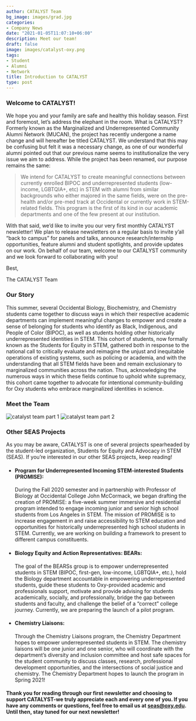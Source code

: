 ```yaml
---
author: CATALYST Team
bg_image: images/grad.jpg
categories:
- Company News
date: "2021-01-05T11:07:10+06:00"
description: Meet our team!
draft: false
image: images/catalyst-oxy.png
tags:
- Student
- Alumni
- Network
title: Introduction to CATALYST
type: post
---
```



### Welcome to CATALYST!
</p>

We hope you and your family are safe and healthy this holiday season. First and foremost, let’s address the elephant in the room. What is CATALYST? Formerly known as the Marginalized and Underrepresented Community Alumni Network (MUCAN), the project has recently undergone a name change and will hereafter be titled CATALYST. We understand that this may be confusing but felt it was a necessary change, as one of our wonderful alumni pointed out that our previous name seems to institutionalize the very issue we aim to address. While the project has been renamed, our purpose remains the same: 
 </p>

> We intend for CATALYST to create meaningful connections between currently enrolled BIPOC and underrepresented students (low-income, LGBTQIA+, etc) in STEM with alumni from similar backgrounds who either majored in the same fields, were on the pre-health and/or pre-med track at Occidental or currently work in STEM-related fields. This program is the first of its kind in our academic departments and one of the few present at our institution. 

With that said, we’d like to invite you our very first monthly CATALYST newsletter! We plan to release newsletters on a regular basis to invite y’all “back to campus” for panels and talks, announce research/internship opportunities, feature alumni and student spotlights, and provide updates on our work. On behalf of our team, welcome to our CATALYST community and we look forward to collaborating with you!


Best,

The CATALYST Team
</p>



### Our Story

This summer, several Occidental Biology, Biochemistry, and Chemistry students came together to discuss ways in which their respective academic departments can implement meaningful changes to empower and create a sense of belonging for students who identify as Black, Indigenous, and People of Color (BIPOC), as well as students holding other historically underrepresented identities in STEM. This cohort of students, now formally known as the Students for Equity in STEM, gathered both in response to the national call to critically evaluate and reimagine the unjust and inequitable operations of existing systems, such as policing or academia, and with the understanding that all STEM fields have been and remain exclusionary to marginalized communities across the nation. Thus, acknowledging the numerous ways in which these fields continue to uphold white supremacy, this cohort came together to advocate for intentional community-building for Oxy students who embrace marginalized identities in science.
</p>

### Meet the Team

![catalyst team part 1](/english/catalyst/intro-newsletter_files/catalyst-team-1.png)
![catalyst team part 2](/english/catalyst/intro-newsletter_files/catalyst-team-2.png)

</p>

### Other SEAS Projects

As you may be aware, CATALYST is one of several projects spearheaded by the student-led organization, Students for Equity and Advocacy in STEM (SEAS). If you’re interested in our other SEAS projects, keep reading!

- #### Program for Underrepresented Incoming STEM-interested Students (PROMISE): 

    During the Fall 2020 semester and in partnership with Professor of Biology at Occidental College John McCormack, we began drafting the creation of PROMISE: a five-week summer immersive and residential program intended to engage incoming junior and senior high school students from Los Angeles in STEM. The mission of PROMISE is to increase engagement in and raise accessibility to STEM education and opportunities for historically underrepresented high school students in STEM. Currently, we are working on building a framework to present to different campus constituents. 
    
- #### Biology Equity and Action Representatives: BEARs: 

    The goal of the BEARSs group is to empower underrepresented students in STEM (BIPOC, first-gen, low-income, LGBTQIA+, etc.), hold the Biology department accountable in empowering underrepresented students, guide these students to Oxy-provided academic and professionals support, motivate and provide advising for students academically, socially, and professionally, bridge the gap between students and faculty, and challenge the belief of a “correct” college journey. Currently, we are preparing the launch of a pilot program. 
    
- #### Chemistry Liaisons: 

  Through the Chemistry Liaisons program, the Chemistry Department hopes to empower underrepresented students in STEM. The chemistry liaisons will be one junior and one senior, who will coordinate with the department’s diversity and inclusion committee and host safe spaces for the student community to discuss classes, research, professional development opportunities, and the intersections of social justice and chemistry.  The Chemistry Department hopes to launch the program in Spring 2021!
  
#### Thank you for reading through our first newsletter and choosing to support CATALYST-we truly appreciate each and every one of you. If you have any comments or questions, feel free to email us at seas@oxy.edu. Until then, stay tuned for our next newsletter!